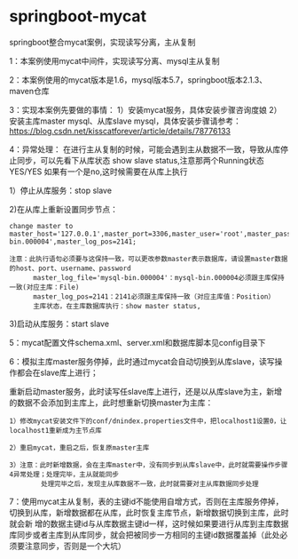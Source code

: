 # springboot-mycat
springboot整合mycat案例，实现读写分离，主从复制


1：本案例使用mycat中间件，实现读写分离、mysql主从复制

2：本案例使用的mycat版本是1.6，mysql版本5.7，springboot版本2.1.3、maven仓库

3：实现本案例先要做的事情：
  1）安装mycat服务，具体安装步骤咨询度娘
  2）安装主库master mysql、从库slave mysql，具体安装步骤请参考：https://blog.csdn.net/kisscatforever/article/details/78776133
  
4：异常处理：
  在进行主从复制的时候，可能会遇到主从数据不一致，导致从库停止同步，可以先看下从库状态 show slave status,注意那两个Running状态 YES/YES
  如果有一个是no,这时候需要在从库上执行
  
  1）停止从库服务：stop slave
  
  2)在从库上重新设置同步节点：
  
    change master to master_host='127.0.0.1',master_port=3306,master_user='root',master_password='123456',master_log_file='mysql-bin.000004',master_log_pos=2141;
    
    注意：此执行语句必须要与这保持一致，可以更改参数master表示数据库，请设置master数据的host、port、username、password
          master_log_file='mysql-bin.000004'：mysql-bin.000004必须跟主库保持一致(对应主库：File)
          master_log_pos=2141：2141必须跟主库保持一致（对应主库值：Position）
          主库状态，在主库数据库执行：show master status,
          
  3)启动从库服务：start slave
  
5：mycat配置文件schema.xml、server.xml和数据库脚本见config目录下

6：模拟主库master服务停掉，此时通过mycat会自动切换到从库slave，读写操作都会在slave库上进行；
   
   重新启动master服务，此时读写任slave库上进行，还是以从库slave为主，新增的数据不会添加到主库上，此时想重新切换master为主库：
   
    1）修改mycat安装文件下的conf/dnindex.properties文件中，把localhost1设置0，让localhost1重新成为主节点库
   
    2）重启mycat，重启之后，恢复原master主库
   
    3）注意：此时新增数据，会在主库master中，没有同步到从库slave中，此时就需要操作步骤4异常处理；处理完毕，主从就能同步
            处理完毕之后，发现主从库数据不一致，此时就需要对主从库数据同步处理
7：使用mycat主从复制，表的主键id不能使用自增方式，否则在主库服务停掉，切换到从库，新增数据都在从库，此时恢复主库节点，新增数据切换到主库，此时就会新    增的数据主键id与从库数据主键id一样，这时候如果要进行从库到主库数据库同步或者主库到从库同步，就会把被同步一方相同的主键id数据覆盖掉（此处必须要注意同步，否则是一个大坑）
